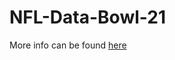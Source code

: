 # NFL-Data-Bowl-21
More info can be found [here](https://www.kaggle.com/c/nfl-big-data-bowl-2021/overview)
